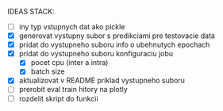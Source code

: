 IDEAS STACK:

- [ ] iny typ vstupnych dat ako pickle
- [x] generovat vystupny subor s predikciami pre testovacie data
- [x] pridat do vystupneho suboru info o ubehnutych epochach
- [x] pridat do vystupneho suboru konfiguraciu jobu
  - [x] pocet cpu (inter a intra)
  - [x] batch size
- [x] aktualizovat v README priklad vystupneho suboru
- [ ] prerobit eval train hitory na plotly
- [ ] rozdelit skript do funkcii